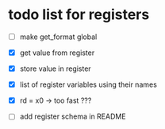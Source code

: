 # todo list for registers

- [ ] make get_format global
- [x] get value from register
- [x] store value in register
- [x] list of register variables using their names

- [x] rd = x0 -> too fast ???
- [ ] add register schema in README